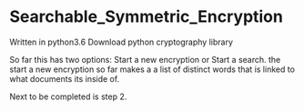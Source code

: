 # Searchable_Symmetric_Encryption
Written in python3.6
Download python cryptography library

So far this has two options: Start a new encryption or Start a search.
the start a new encryption so far makes a a list of distinct words that is linked to what documents its inside of.

Next to be completed is step 2.


